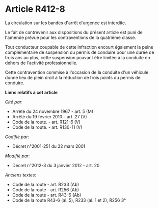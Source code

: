 # Article R412-8

La circulation sur les bandes d'arrêt d'urgence est interdite.

Le fait de contrevenir aux dispositions du présent article est puni de l'amende prévue pour les contraventions de la
quatrième classe.

Tout conducteur coupable de cette infraction encourt également la peine complémentaire de suspension du permis de conduire
pour une durée de trois ans au plus, cette suspension pouvant être limitée à la conduite en dehors de l'activité
professionnelle.

Cette contravention commise à l'occasion de la conduite d'un véhicule donne lieu de plein droit à la réduction de trois
points du permis de conduire.

**Liens relatifs à cet article**

_Cité par_:

  - Arrêté du 24 novembre 1967 - art. 5 (M)
  - Arrêté du 19 février 2010 - art. 27 (V)
  - Code de la route. - art. R121-6 (V)
  - Code de la route. - art. R130-11 (V)

_Codifié par_:

  - Décret n°2001-251 du 22 mars 2001

_Modifié par_:

  - Décret n°2012-3 du 3 janvier 2012 - art. 20

_Anciens textes_:

  - Code de la route - art. R233 (Ab)
  - Code de la route - art. R256 (Ab)
  - Code de la route - art. R43-6 (Ab)
  - Code de la route R43-6 (al. 5), R233 (al. 1 et 2), R256 3°
